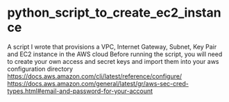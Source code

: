 # python_script_to_create_ec2_instance
A script I wrote that provisions a VPC, Internet Gateway, Subnet, Key Pair and EC2 instance in the AWS cloud
Before running the script, you will need to create your own access and secret keys and import them into your aws configuration directory
https://docs.aws.amazon.com/cli/latest/reference/configure/
https://docs.aws.amazon.com/general/latest/gr/aws-sec-cred-types.html#email-and-password-for-your-account

